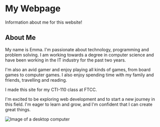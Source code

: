 # My Webpage
Information about me for this website!

## About Me
My name is Emma. I'm passionate about technology, programming and problem solving. I am working towards a degree in computer science and have been working in the IT industry for the past two years.

I'm also an avid gamer and enjoy playing all kinds of games, from board games to computer games. I also enjoy spending time with my family and friends, travelling and reading.

I made this site for my CTI-110 class at FTCC.

I'm excited to be exploring web development and to start a new journey in this field. I'm eager to learn and grow, and I'm confident that I can create great things.

![Image of a desktop computer](https://www.google.com/url?sa=i&url=https%3A%2F%2Funsplash.com%2Fs%2Fphotos%2Fdesktop-computer&psig=AOvVaw3MnP8VKAww5XoxqS88G2Ok&ust=1670438948820000&source=images&cd=vfe&ved=0CA8QjRxqFwoTCICIspPU5fsCFQAAAAAdAAAAABAF)
